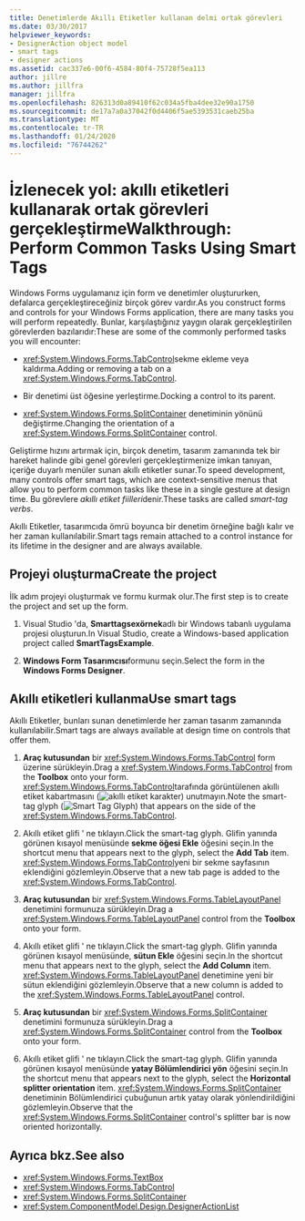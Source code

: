 ```yaml
---
title: Denetimlerde Akıllı Etiketler kullanan delmi ortak görevleri
ms.date: 03/30/2017
helpviewer_keywords:
- DesignerAction object model
- smart tags
- designer actions
ms.assetid: cac337e6-00f6-4584-80f4-75728f5ea113
author: jillre
ms.author: jillfra
manager: jillfra
ms.openlocfilehash: 826313d0a89410f62c034a5fba4dee32e90a1750
ms.sourcegitcommit: de17a7a0a37042f0d4406f5ae5393531caeb25ba
ms.translationtype: MT
ms.contentlocale: tr-TR
ms.lasthandoff: 01/24/2020
ms.locfileid: "76744262"
---
```

# <a name="walkthrough-perform-common-tasks-using-smart-tags"></a><span data-ttu-id="bf28b-102">İzlenecek yol: akıllı etiketleri kullanarak ortak görevleri gerçekleştirme</span><span class="sxs-lookup"><span data-stu-id="bf28b-102">Walkthrough: Perform Common Tasks Using Smart Tags</span></span>

<span data-ttu-id="bf28b-103">Windows Forms uygulamanız için form ve denetimler oluştururken, defalarca gerçekleştireceğiniz birçok görev vardır.</span><span class="sxs-lookup"><span data-stu-id="bf28b-103">As you construct forms and controls for your Windows Forms application, there are many tasks you will perform repeatedly.</span></span> <span data-ttu-id="bf28b-104">Bunlar, karşılaştığınız yaygın olarak gerçekleştirilen görevlerden bazılarıdır:</span><span class="sxs-lookup"><span data-stu-id="bf28b-104">These are some of the commonly performed tasks you will encounter:</span></span>

- <span data-ttu-id="bf28b-105"><xref:System.Windows.Forms.TabControl>sekme ekleme veya kaldırma.</span><span class="sxs-lookup"><span data-stu-id="bf28b-105">Adding or removing a tab on a <xref:System.Windows.Forms.TabControl>.</span></span>

- <span data-ttu-id="bf28b-106">Bir denetimi üst öğesine yerleştirme.</span><span class="sxs-lookup"><span data-stu-id="bf28b-106">Docking a control to its parent.</span></span>

- <span data-ttu-id="bf28b-107"><xref:System.Windows.Forms.SplitContainer> denetiminin yönünü değiştirme.</span><span class="sxs-lookup"><span data-stu-id="bf28b-107">Changing the orientation of a <xref:System.Windows.Forms.SplitContainer> control.</span></span>

<span data-ttu-id="bf28b-108">Geliştirme hızını artırmak için, birçok denetim, tasarım zamanında tek bir hareket halinde gibi genel görevleri gerçekleştirmenize imkan tanıyan, içeriğe duyarlı menüler sunan akıllı etiketler sunar.</span><span class="sxs-lookup"><span data-stu-id="bf28b-108">To speed development, many controls offer smart tags, which are context-sensitive menus that allow you to perform common tasks like these in a single gesture at design time.</span></span> <span data-ttu-id="bf28b-109">Bu görevlere *akıllı etiket fiilleri*denir.</span><span class="sxs-lookup"><span data-stu-id="bf28b-109">These tasks are called *smart-tag verbs*.</span></span>

<span data-ttu-id="bf28b-110">Akıllı Etiketler, tasarımcıda ömrü boyunca bir denetim örneğine bağlı kalır ve her zaman kullanılabilir.</span><span class="sxs-lookup"><span data-stu-id="bf28b-110">Smart tags remain attached to a control instance for its lifetime in the designer and are always available.</span></span>

## <a name="create-the-project"></a><span data-ttu-id="bf28b-111">Projeyi oluşturma</span><span class="sxs-lookup"><span data-stu-id="bf28b-111">Create the project</span></span>

<span data-ttu-id="bf28b-112">İlk adım projeyi oluşturmak ve formu kurmak olur.</span><span class="sxs-lookup"><span data-stu-id="bf28b-112">The first step is to create the project and set up the form.</span></span>

1. <span data-ttu-id="bf28b-113">Visual Studio 'da, **Smarttagsexörnek**adlı bir Windows tabanlı uygulama projesi oluşturun.</span><span class="sxs-lookup"><span data-stu-id="bf28b-113">In Visual Studio, create a Windows-based application project called **SmartTagsExample**.</span></span>

2. <span data-ttu-id="bf28b-114">**Windows Form Tasarımcısı**formunu seçin.</span><span class="sxs-lookup"><span data-stu-id="bf28b-114">Select the form in the **Windows Forms Designer**.</span></span>

## <a name="use-smart-tags"></a><span data-ttu-id="bf28b-115">Akıllı etiketleri kullanma</span><span class="sxs-lookup"><span data-stu-id="bf28b-115">Use smart tags</span></span>

<span data-ttu-id="bf28b-116">Akıllı Etiketler, bunları sunan denetimlerde her zaman tasarım zamanında kullanılabilir.</span><span class="sxs-lookup"><span data-stu-id="bf28b-116">Smart tags are always available at design time on controls that offer them.</span></span>

1. <span data-ttu-id="bf28b-117">**Araç kutusundan** bir <xref:System.Windows.Forms.TabControl> form üzerine sürükleyin.</span><span class="sxs-lookup"><span data-stu-id="bf28b-117">Drag a <xref:System.Windows.Forms.TabControl> from the **Toolbox** onto your form.</span></span> <span data-ttu-id="bf28b-118"><xref:System.Windows.Forms.TabControl>tarafında görüntülenen akıllı etiket kabartmasını (![akıllı etiket karakter](./media/vs-winformsmttagglyph.gif)) unutmayın.</span><span class="sxs-lookup"><span data-stu-id="bf28b-118">Note the smart-tag glyph (![Smart Tag Glyph](./media/vs-winformsmttagglyph.gif)) that appears on the side of the <xref:System.Windows.Forms.TabControl>.</span></span>

2. <span data-ttu-id="bf28b-119">Akıllı etiket glifi ' ne tıklayın.</span><span class="sxs-lookup"><span data-stu-id="bf28b-119">Click the smart-tag glyph.</span></span> <span data-ttu-id="bf28b-120">Glifin yanında görünen kısayol menüsünde **sekme öğesi Ekle** öğesini seçin.</span><span class="sxs-lookup"><span data-stu-id="bf28b-120">In the shortcut menu that appears next to the glyph, select the **Add Tab** item.</span></span> <span data-ttu-id="bf28b-121"><xref:System.Windows.Forms.TabControl>yeni bir sekme sayfasının eklendiğini gözlemleyin.</span><span class="sxs-lookup"><span data-stu-id="bf28b-121">Observe that a new tab page is added to the <xref:System.Windows.Forms.TabControl>.</span></span>

3. <span data-ttu-id="bf28b-122">**Araç kutusundan** bir <xref:System.Windows.Forms.TableLayoutPanel> denetimini formunuza sürükleyin.</span><span class="sxs-lookup"><span data-stu-id="bf28b-122">Drag a <xref:System.Windows.Forms.TableLayoutPanel> control from the **Toolbox** onto your form.</span></span>

4. <span data-ttu-id="bf28b-123">Akıllı etiket glifi ' ne tıklayın.</span><span class="sxs-lookup"><span data-stu-id="bf28b-123">Click the smart-tag glyph.</span></span> <span data-ttu-id="bf28b-124">Glifin yanında görünen kısayol menüsünde, **sütun Ekle** öğesini seçin.</span><span class="sxs-lookup"><span data-stu-id="bf28b-124">In the shortcut menu that appears next to the glyph, select the **Add Column** item.</span></span> <span data-ttu-id="bf28b-125"><xref:System.Windows.Forms.TableLayoutPanel> denetimine yeni bir sütun eklendiğini gözlemleyin.</span><span class="sxs-lookup"><span data-stu-id="bf28b-125">Observe that a new column is added to the <xref:System.Windows.Forms.TableLayoutPanel> control.</span></span>

5. <span data-ttu-id="bf28b-126">**Araç kutusundan** bir <xref:System.Windows.Forms.SplitContainer> denetimini formunuza sürükleyin.</span><span class="sxs-lookup"><span data-stu-id="bf28b-126">Drag a <xref:System.Windows.Forms.SplitContainer> control from the **Toolbox** onto your form.</span></span>

6. <span data-ttu-id="bf28b-127">Akıllı etiket glifi ' ne tıklayın.</span><span class="sxs-lookup"><span data-stu-id="bf28b-127">Click the smart-tag glyph.</span></span> <span data-ttu-id="bf28b-128">Glifin yanında görünen kısayol menüsünde **yatay Bölümlendirici yön** öğesini seçin.</span><span class="sxs-lookup"><span data-stu-id="bf28b-128">In the shortcut menu that appears next to the glyph, select the **Horizontal splitter orientation** item.</span></span> <span data-ttu-id="bf28b-129"><xref:System.Windows.Forms.SplitContainer> denetiminin Bölümlendirici çubuğunun artık yatay olarak yönlendirildiğini gözlemleyin.</span><span class="sxs-lookup"><span data-stu-id="bf28b-129">Observe that the <xref:System.Windows.Forms.SplitContainer> control's splitter bar is now oriented horizontally.</span></span>

## <a name="see-also"></a><span data-ttu-id="bf28b-130">Ayrıca bkz.</span><span class="sxs-lookup"><span data-stu-id="bf28b-130">See also</span></span>

- <xref:System.Windows.Forms.TextBox>
- <xref:System.Windows.Forms.TabControl>
- <xref:System.Windows.Forms.SplitContainer>
- <xref:System.ComponentModel.Design.DesignerActionList>
